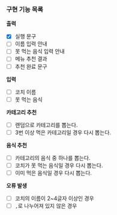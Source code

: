 ### 구현 기능 목록

**출력**
- [x] 실행 문구
- [ ] 이름 입력 안내
- [ ] 못 먹는 음식 입력 안내
- [ ] 메뉴 추천 결과
- [ ] 추천 완료 문구

**입력**
- [ ] 코치 이름
- [ ] 못 먹는 음식

**카테고리 추천**
- [ ] 랜덤으로 카테고리를 뽑는다.
- [ ] 3번 이상 먹은 카테고리일 경우 다시 뽑는다.

**음식 추천**
- [ ] 카테고리의 음식 중 하나를 뽑는다.
- [ ] 코치가 못 먹는 음식일 경우 다시 뽑는다.
- [ ] 이미 먹은 음식일 경우 다시 뽑는다.

**오류 발생**
- [ ] 코치의 이름이 2~4글자 이상인 경우
- [ ] `,`로 나누어져 있지 않은 경우